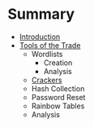 # Summary

* [Introduction](README.md)
* [Tools of the Trade](c1-tools/tools_of_the_trade.md)
   * Wordlists
       * Creation
       * Analysis
   * [Crackers](c1-tools/Crackers.md)
   * Hash Collection
   * Password Reset
   * Rainbow Tables
   * Analysis

